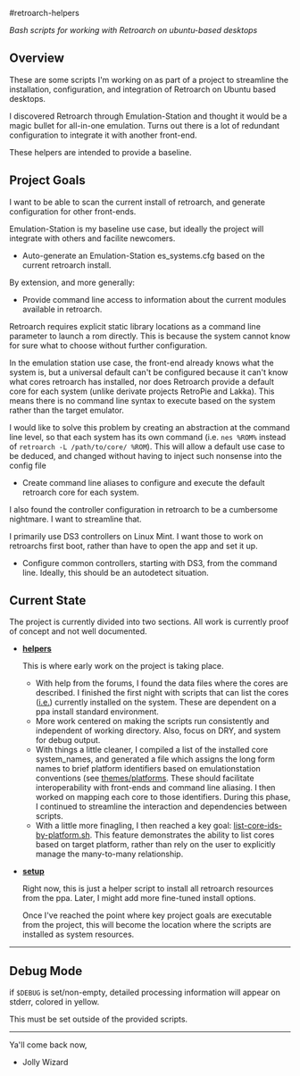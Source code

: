 #retroarch-helpers

*Bash scripts for working with Retroarch on ubuntu-based desktops*

## Overview

These are some scripts I'm working on as part of a project to streamline the installation, configuration, and integration of Retroarch on Ubuntu based desktops.

I discovered Retroarch through Emulation-Station and thought it would be a magic bullet for all-in-one emulation.  Turns out there is a lot of redundant configuration to integrate it with another front-end.

These helpers are intended to provide a baseline.

## Project Goals

I want to be able to scan the current install of retroarch, and generate configuration for other front-ends.

Emulation-Station is my baseline use case, but ideally the project will integrate with others and facilite newcomers.

* Auto-generate an Emulation-Station es_systems.cfg based on the current retroarch install.

By extension, and more generally:

* Provide command line access to information about the current modules available in retroarch.

Retroarch requires explicit static library locations as a command line parameter to launch a rom directly.  This is because the system cannot know for sure what to choose without further configuration.  

In the emulation station use case, the front-end already knows what the system is, but a universal default can't be configured because it can't know what cores retroarch has installed, nor does Retroarch provide a default core for each system (unlike derivate projects RetroPie and Lakka).  This means there is no command line syntax to execute based on the system rather than
the target emulator. 

I would like to solve this problem by creating an abstraction at the command line level, so that each system has its own command (i.e. `nes %ROM%` instead of `retroarch -L /path/to/core/ %ROM`).  This will allow a default use case to be deduced, and changed without having to inject such nonsense into the config file

* Create command line aliases to configure and execute the default retroarch core for each system.

I also found the controller configuration in retroarch to be a cumbersome nightmare.  I want to streamline that.  

I primarily use DS3 controllers on Linux Mint.  I want those to work on retroarchs first boot, rather than have to open the app and set it up.

* Configure common controllers, starting with DS3, from the command line.  Ideally, this should be an autodetect situation.

## Current State

The project is currently divided into two sections. All work is currently proof of concept and not well documented.

* **[helpers](src/bash/helpers)**  
  
  This is where early work on the project is taking place.

  * With help from the forums, I found the data files where the cores are described. I finished the first night with scripts that can list the cores ([i.e.](src/bash/helpers/list-core-systems.sh)) currently installed on the system.  These are dependent on a ppa install standard environment.
  * More work centered on making the scripts run consistently and independent of working directory.  Also, focus on DRY, and system for debug output.
  * With things a little cleaner, I compiled a list of the installed core system_names, and generated a file which assigns the long form names to brief platform identifiers based on emulationstation conventions (see [themes/platforms](http://emulationstation.org/gettingstarted.html).  These should facilitate interoperability with front-ends and command line aliasing.  I then worked on mapping each core to those identifiers.  During this phase, I continued to streamline the interaction and dependencies between scripts.
  * With a little more finagling, I then reached a key goal: [list-core-ids-by-platform.sh](src/bash/helpers/list-core-ids-by-platform.sh). This feature demonstrates the ability to list cores based on target platform, rather than rely on the user to explicitly manage the many-to-many relationship.  
  
* **[setup](src/bash/setup)**  
      
  Right now, this is just a helper script to install all retroarch resources from the ppa.  Later, I might add more fine-tuned
  install options.
    
  Once I've reached the point where key project goals are executable from the project, this will become the location where
  the scripts are installed as system resources.
 
- - -
## Debug Mode

if `$DEBUG` is set/non-empty, detailed processing information will appear on stderr, colored in yellow.

This must be set outside of the provided scripts.

- - -
  
Ya'll come back now,
- Jolly Wizard
  
  
